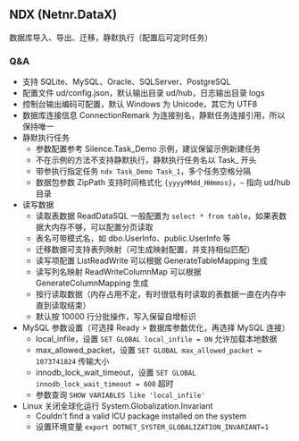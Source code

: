 ## NDX (Netnr.DataX)
数据库导入、导出、迁移，静默执行（配置后可定时任务）

### Q&A
- 支持 SQLite、MySQL、Oracle、SQLServer、PostgreSQL
- 配置文件 ud/config.json，默认输出目录 ud/hub，日志输出目录 logs
- 控制台输出编码可配置，默认 Windows 为 Unicode，其它为 UTF8
- 数据库连接信息 ConnectionRemark 为连接别名，静默任务连接引用，所以保持唯一
- 静默执行任务  
  - 参数配置参考 Silence.Task_Demo 示例，建议保留示例新建任务
  - 不在示例的方法不支持静默执行，静默执行任务名以 Task_ 开头
  - 带参执行指定任务 `ndx Task_Demo Task_1`，多个任务空格分隔
  - 数据包参数 ZipPath 支持时间格式化 `{yyyyMMdd_HHmmss}`，`~` 指向 ud/hub 目录
- 读写数据
  - 读取表数据 ReadDataSQL 一般配置为 `select * from table`，如果表数据大内存不够，可以配置分页读取
  - 表名可带模式名，如 dbo.UserInfo、public.UserInfo 等
  - 迁移数据可支持表列映射（可生成映射配置，并支持相似匹配）
  - 读写项配置 ListReadWrite 可以根据 GenerateTableMapping 生成
  - 读写列名映射 ReadWriteColumnMap 可以根据 GenerateColumnMapping 生成
  - 按行读取数据（内存占用不定，有时很低有时读取的表数据一直在内存中直到读取结束）
  - 默认按 10000 行分批操作，写入保留自增标识
- MySQL 参数设置（可选择 Ready > 数据库参数优化，再选择 MySQL 连接）
  - local_infile，设置 `SET GLOBAL local_infile = ON` 允许加载本地数据
  - max_allowed_packet，设置 `SET GLOBAL max_allowed_packet = 1073741824` 传输大小
  - innodb_lock_wait_timeout，设置 `SET GLOBAL innodb_lock_wait_timeout = 600` 超时
  - 参数查询 `SHOW VARIABLES like 'local_infile'`
- Linux 关闭全球化运行 System.Globalization.Invariant
  - Couldn't find a valid ICU package installed on the system
  - 设置环境变量 `export DOTNET_SYSTEM_GLOBALIZATION_INVARIANT=1`